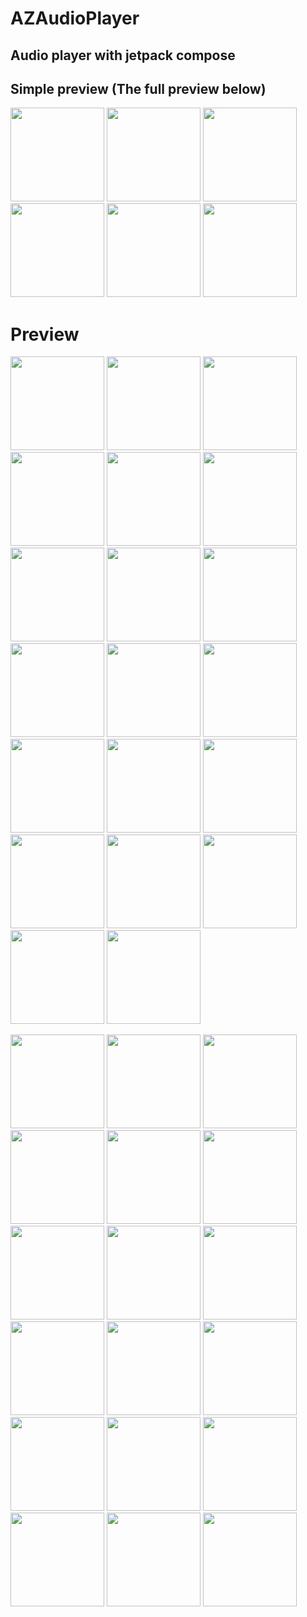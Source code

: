 # AZAudioPlayer
## Audio player with jetpack compose

## Simple preview (The full preview below)

<p>
<img src="https://github.com/omarzer0/ImagesAndVideos/blob/main/az%20audio%20player/dark/1d.jpg" width="150">
<img src="https://github.com/omarzer0/ImagesAndVideos/blob/main/az%20audio%20player/dark/5d.jpg" width="150">
<img src="https://github.com/omarzer0/ImagesAndVideos/blob/main/az%20audio%20player/dark/11d.jpg" width="150">
<img src="https://github.com/omarzer0/ImagesAndVideos/blob/main/az%20audio%20player/light/1l.jpg" width="150">
<img src="https://github.com/omarzer0/ImagesAndVideos/blob/main/az%20audio%20player/light/5l.jpg" width="150">
<img src="https://github.com/omarzer0/ImagesAndVideos/blob/main/az%20audio%20player/light/10l.jpg" width="150">
</p>




# Preview
<p>
<img src="https://github.com/omarzer0/ImagesAndVideos/blob/main/az%20audio%20player/dark/1d.jpg" width="150">
<img src="https://github.com/omarzer0/ImagesAndVideos/blob/main/az%20audio%20player/dark/2d.jpg" width="150">
<img src="https://github.com/omarzer0/ImagesAndVideos/blob/main/az%20audio%20player/dark/3d.jpg" width="150">
<img src="https://github.com/omarzer0/ImagesAndVideos/blob/main/az%20audio%20player/dark/4d.jpg" width="150">
<img src="https://github.com/omarzer0/ImagesAndVideos/blob/main/az%20audio%20player/dark/5d.jpg" width="150">
<img src="https://github.com/omarzer0/ImagesAndVideos/blob/main/az%20audio%20player/dark/6d.jpg" width="150">
<img src="https://github.com/omarzer0/ImagesAndVideos/blob/main/az%20audio%20player/dark/7d.jpg" width="150">
<img src="https://github.com/omarzer0/ImagesAndVideos/blob/main/az%20audio%20player/dark/10d.jpg" width="150">
<img src="https://github.com/omarzer0/ImagesAndVideos/blob/main/az%20audio%20player/dark/11d.jpg" width="150">
<img src="https://github.com/omarzer0/ImagesAndVideos/blob/main/az%20audio%20player/dark/12d.jpg" width="150">
<img src="https://github.com/omarzer0/ImagesAndVideos/blob/main/az%20audio%20player/dark/13d.jpg" width="150">
<img src="https://github.com/omarzer0/ImagesAndVideos/blob/main/az%20audio%20player/dark/14d.jpg" width="150">
<img src="https://github.com/omarzer0/ImagesAndVideos/blob/main/az%20audio%20player/dark/15d.jpg" width="150">
<img src="https://github.com/omarzer0/ImagesAndVideos/blob/main/az%20audio%20player/dark/16d.jpg" width="150">
<img src="https://github.com/omarzer0/ImagesAndVideos/blob/main/az%20audio%20player/dark/17d.jpg" width="150">
<img src="https://github.com/omarzer0/ImagesAndVideos/blob/main/az%20audio%20player/dark/18l.jpg" width="150">
<img src="https://github.com/omarzer0/ImagesAndVideos/blob/main/az%20audio%20player/dark/19d.jpg" width="150">
<img src="https://github.com/omarzer0/ImagesAndVideos/blob/main/az%20audio%20player/dark/photo_2023-01-03_16-05-56%20(6).jpg" width="150">
<img src="https://github.com/omarzer0/ImagesAndVideos/blob/main/az%20audio%20player/dark/8d.jpg" width="150">
<img src="https://github.com/omarzer0/ImagesAndVideos/blob/main/az%20audio%20player/dark/9d.jpg" width="150">
</p>

<p>
<img src="https://github.com/omarzer0/ImagesAndVideos/blob/main/az%20audio%20player/light/1l.jpg" width="150">
<img src="https://github.com/omarzer0/ImagesAndVideos/blob/main/az%20audio%20player/light/2l.jpg" width="150">
<img src="https://github.com/omarzer0/ImagesAndVideos/blob/main/az%20audio%20player/light/3l.jpg" width="150">
<img src="https://github.com/omarzer0/ImagesAndVideos/blob/main/az%20audio%20player/light/4l.jpg" width="150">
<img src="https://github.com/omarzer0/ImagesAndVideos/blob/main/az%20audio%20player/light/5l.jpg" width="150">
<img src="https://github.com/omarzer0/ImagesAndVideos/blob/main/az%20audio%20player/light/6l.jpg" width="150">
<img src="https://github.com/omarzer0/ImagesAndVideos/blob/main/az%20audio%20player/light/7l.jpg" width="150">
<img src="https://github.com/omarzer0/ImagesAndVideos/blob/main/az%20audio%20player/light/10l.jpg" width="150">
<img src="https://github.com/omarzer0/ImagesAndVideos/blob/main/az%20audio%20player/light/12l.jpg" width="150">
<img src="https://github.com/omarzer0/ImagesAndVideos/blob/main/az%20audio%20player/light/13l.jpg" width="150">
<img src="https://github.com/omarzer0/ImagesAndVideos/blob/main/az%20audio%20player/light/14l.jpg" width="150">
<img src="https://github.com/omarzer0/ImagesAndVideos/blob/main/az%20audio%20player/light/15l.jpg" width="150">
<img src="https://github.com/omarzer0/ImagesAndVideos/blob/main/az%20audio%20player/light/16l.jpg" width="150">
<img src="https://github.com/omarzer0/ImagesAndVideos/blob/main/az%20audio%20player/light/17l.jpg" width="150">
<img src="https://github.com/omarzer0/ImagesAndVideos/blob/main/az%20audio%20player/light/18d.jpg" width="150">
<img src="https://github.com/omarzer0/ImagesAndVideos/blob/main/az%20audio%20player/light/19l.jpg" width="150">
<img src="https://github.com/omarzer0/ImagesAndVideos/blob/main/az%20audio%20player/light/8l.jpg" width="150">
<img src="https://github.com/omarzer0/ImagesAndVideos/blob/main/az%20audio%20player/light/9l.jpg" width="150">
</p>
